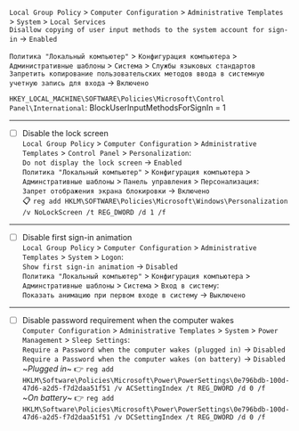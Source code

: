 `Local Group Policy` > `Computer Configuration` > `Administrative Templates` > `System` > `Local Services`<br>
`Disallow copying of user input methods to the system account for sign-in` -> `Enabled`

`Политика "Локальный компьютер"` > `Конфигурация компьютера` > `Административные шаблоны` >
`Система` > `Службы языковых стандартов`<br>
`Запретить копирование пользовательских методов ввода в системную учетную запись для входа` -> `Включено`

`HKEY_LOCAL_MACHINE\SOFTWARE\Policies\Microsoft\Control Panel\International`: BlockUserInputMethodsForSignIn = 1

---------------
* [ ] Disable the lock screen<br>
    `Local Group Policy` > `Computer Configuration` > `Administrative Templates` > `Control Panel` > `Personalization`:<br>
    `Do not display the lock screen` -> `Enabled`<br>
    `Политика "Локальный компьютер"` > `Конфигурация компьютера` > `Админстративные шаблоны` > `Панель управления` > `Персонализация`:<br>
    `Запрет отображения экрана блокировки` -> `Включено`<br>
    :clipboard: `reg add HKLM\SOFTWARE\Policies\Microsoft\Windows\Personalization /v NoLockScreen /t REG_DWORD /d 1 /f`

---------------
* [ ] Disable first sign-in animation<br>
    `Local Group Policy` > `Computer Configuration` > `Administrative Templates` > `System` > `Logon`:<br>
    `Show first sign-in animation` -> `Disabled`<br>
    `Политика "Локальный компьютер"` > `Конфигурация компьютера` > `Админстративные шаблоны` > `Система` > `Вход в систему`:<br>
    `Показать анимацию при первом входе в систему` -> `Выключено`

---------------
* [ ] Disable password requirement when the computer wakes<br>
    `Computer Configuration` > `Administrative Templates` > `System` > `Power Management` > `Sleep Settings`:<br>
    `Require a Password when the computer wakes (plugged in)` -> `Disabled`<br>
    `Require a Password when the computer wakes (on battery)` -> `Disabled`<br>
    ~*Plugged in*~ :point_right: `reg add HKLM\Software\Policies\Microsoft\Power\PowerSettings\0e796bdb-100d-47d6-a2d5-f7d2daa51f51 /v ACSettingIndex /t REG_DWORD /d 0 /f`<br>
    ~*On battery*~ :point_right: `reg add HKLM\Software\Policies\Microsoft\Power\PowerSettings\0e796bdb-100d-47d6-a2d5-f7d2daa51f51 /v DCSettingIndex /t REG_DWORD /d 0 /f`
